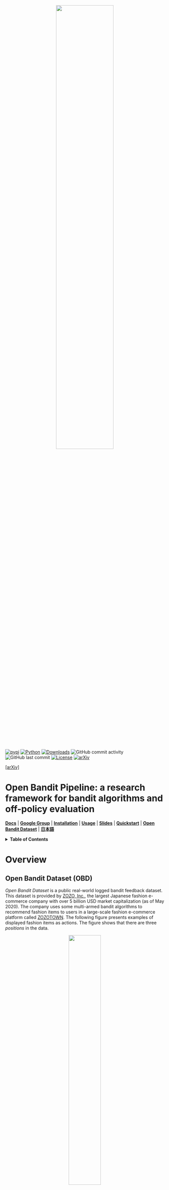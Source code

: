 <div align="center"><img src="https://raw.githubusercontent.com/st-tech/zr-obp/master/images/logo.png" width="60%"/></div>

[![pypi](https://img.shields.io/pypi/v/obp.svg)](https://pypi.python.org/pypi/obp)
[![Python](https://img.shields.io/badge/python-3.7%20%7C%203.8%20%7C%203.9-blue)](https://www.python.org)
[![Downloads](https://pepy.tech/badge/obp)](https://pepy.tech/project/obp)
![GitHub commit activity](https://img.shields.io/github/commit-activity/m/st-tech/zr-obp)
![GitHub last commit](https://img.shields.io/github/last-commit/st-tech/zr-obp)
[![License](https://img.shields.io/badge/License-Apache%202.0-blue.svg)](https://opensource.org/licenses/Apache-2.0)
[![arXiv](https://img.shields.io/badge/arXiv-2008.07146-b31b1b.svg)](https://arxiv.org/abs/2008.07146)

[[arXiv]](https://arxiv.org/abs/2008.07146)
# Open Bandit Pipeline: a research framework for bandit algorithms and off-policy evaluation

**[Docs](https://zr-obp.readthedocs.io/en/latest/)** | **[Google Group](https://groups.google.com/g/open-bandit-project)** | **[Installation](#installation)** | **[Usage](#usage)** | **[Slides](./slides/slides_EN.pdf)** | **[Quickstart](./examples/quickstart)** | **[Open Bandit Dataset](./obd)** | **[日本語](./README_JN.md)**

<details>
<summary><strong>Table of Contents</strong></summary>

- [Open Bandit Pipeline: a research framework for bandit algorithms and off-policy evaluation](#open-bandit-pipeline-a-research-framework-for-bandit-algorithms-and-off-policy-evaluation)
- [Overview](#overview)
  - [Open Bandit Dataset (OBD)](#open-bandit-dataset-obd)
  - [Open Bandit Pipeline (OBP)](#open-bandit-pipeline-obp)
    - [Algorithms and OPE Estimators Supported](#algorithms-and-ope-estimators-supported)
  - [Topics and Tasks](#topics-and-tasks)
- [Installation](#installation)
- [Usage](#usage)
  - [(1) Data loading and preprocessing](#1-data-loading-and-preprocessing)
  - [(2) Off-Policy Learning](#2-off-policy-learning)
  - [(3) Off-Policy Evaluation](#3-off-policy-evaluation)
- [Citation](#citation)
- [Google Group](#google-group)
- [Contribution](#contribution)
- [License](#license)
- [Project Team](#project-team)
- [Contact](#contact)
- [References](#references)

</details>

# Overview

## Open Bandit Dataset (OBD)

*Open Bandit Dataset* is a public real-world logged bandit feedback dataset.
This dataset is provided by [ZOZO, Inc.](https://corp.zozo.com/en/about/profile/), the largest Japanese fashion e-commerce company with over 5 billion USD market capitalization (as of May 2020).
The company uses some multi-armed bandit algorithms to recommend fashion items to users in a large-scale fashion e-commerce platform called [ZOZOTOWN](https://zozo.jp/).
The following figure presents examples of displayed fashion items as actions.
The figure shows that there are three *positions* in the data.

<div align="center"><img src="https://raw.githubusercontent.com/st-tech/zr-obp/master/images/recommended_fashion_items.png" width="45%"/></div>
<figcaption>
<p align="center">
  Recommended fashion items as actions in the ZOZOTOWN recommendation interface
</p>
</figcaption>

We collected the dataset in a 7-day experiment in late November 2019 on three “campaigns,” corresponding to all, men's, and women's items, respectively.
Each campaign randomly used either the Uniform Random policy or the Bernoulli Thompson Sampling (Bernoulli TS) policy for the data collection.
This dataset is unique in that it contains a set of *multiple* logged bandit feedback datasets collected by running different policies on the same platform. This enables realistic and reproducible experimental comparisons of different OPE estimators for the first time (see [our documentation](https://zr-obp.readthedocs.io/en/latest/evaluation_ope.html) for the details of the evaluation of OPE protocol with Open Bandit Dataset).

<div align="center"><img src="https://raw.githubusercontent.com/st-tech/zr-obp/master/images/obd_stats.png" width="90%"/></div>

The small size version of our data is available at [obd](./obd).
One can use this example data to run some [examples](./examples).
We release the full size version of our data at [https://research.zozo.com/data.html](https://research.zozo.com/data.html).
Please download the full size version for research uses.
Please see [obd/README.md](./obd/README.md) for the dataset description.

## Open Bandit Pipeline (OBP)

*Open Bandit Pipeline* is an open-source Python software including a series of modules for implementing dataset preprocessing, policy learning methods, and OPE estimators. Our software provides a complete, standardized experimental procedure for OPE research, ensuring that performance comparisons are fair, transparent, and reproducible. It also enables fast and accurate OPE implementation through a single unified interface, simplifying the practical use of OPE.

<div align="center"><img src="https://raw.githubusercontent.com/st-tech/zr-obp/master/images/overview.png" width="80%"/></div>
<figcaption>
<p align="center">
  Overview of the Open Bandit Pipeline
</p>
</figcaption>

Open Bandit Pipeline consists of the following main modules.

- [**dataset module**](./obp/dataset/): This module provides a data loader for Open Bandit Dataset and a flexible interface for handling logged bandit feedback. It also provides tools to generate synthetic bandit data and transform multi-class classification data to bandit data.
- [**policy module**](./obp/policy/): This module provides interfaces for implementing new online and offline bandit policies. It also implements several standard policy learning methods.
- [**simulator module**](./obp/simulator/): This module provides functions for conducting offline bandit simulation. This module is necessary only when we want to implement the ReplayMethod to evaluate the performance of online bandit policies with logged bandit data. Please refer to [examples/quickstart/online.ipynb](./examples/quickstart/online.ipynb) [![Open In Colab](https://colab.research.google.com/assets/colab-badge.svg)](https://colab.research.google.com/github/st-tech/zr-obp/blob/master/examples/quickstart/online.ipynb) for the quickstart guide of implementing OPE of online bandit algorithms.
- [**ope module**](./obp/ope/): This module provides interfaces for implementing OPE estimators. It also implements several standard and advanced OPE estimators.

### Supported Bandit Algorithms and OPE Estimators

<details>
<summary><strong>Bandit Algorithms </strong>(click to expand)</summary>
<br>

- Online
  - Non-Contextual (Context-free)
    - Random
    - Epsilon Greedy
    - Bernoulli Thompson Sampling
  - Contextual (Linear)
    - Linear Epsilon Greedy
    - [Linear Thompson Sampling](http://proceedings.mlr.press/v28/agrawal13)
    - [Linear Upper Confidence Bound](https://dl.acm.org/doi/pdf/10.1145/1772690.1772758)
  - Contextual (Logistic)
    - Logistic Epsilon Greedy
    - [Logistic Thompson Sampling](https://papers.nips.cc/paper/4321-an-empirical-evaluation-of-thompson-sampling)
    - [Logistic Upper Confidence Bound](https://dl.acm.org/doi/10.1145/2396761.2396767)
- Offline (Off-Policy Learning)
  - [Inverse Probability Weighting (IPW) Learner](https://arxiv.org/abs/1503.02834)
  - Neural Network-based Policy Learner

</details>

<details>
<summary><strong>OPE Estimators </strong>(click to expand)</summary>
<br>

- OPE of Online Bandit Algorithms
  - [Replay Method (RM)](https://arxiv.org/abs/1003.5956)
- OPE of Offline Bandit Algorithms
  - [Direct Method (DM)](https://arxiv.org/abs/0812.4044)
  - [Inverse Probability Weighting (IPW)](https://scholarworks.umass.edu/cgi/viewcontent.cgi?article=1079&context=cs_faculty_pubs)
  - [Self-Normalized Inverse Probability Weighting (SNIPW)](https://papers.nips.cc/paper/5748-the-self-normalized-estimator-for-counterfactual-learning)
  - [Doubly Robust (DR)](https://arxiv.org/abs/1503.02834)
  - [Switch Estimators](https://arxiv.org/abs/1612.01205)
  - [More Robust Doubly Robust (MRDR)](https://arxiv.org/abs/1802.03493)
  - [Doubly Robust with Optimistic Shrinkage (DRos)](https://arxiv.org/abs/1907.09623)
  - [Double Machine Learning (DML)](https://arxiv.org/abs/2002.08536)
- OPE of Offline Slate Bandit Algorithms
  - [Independent Inverse Propensity Scoring (IIPS)](https://arxiv.org/abs/1804.10488)
  - [Reward Interaction Inverse Propensity Scoring (RIPS)](https://arxiv.org/abs/2007)
- OPE of Offline Bandit Algorithms with Continuous Actions
  - [Kernelized Inverse Probability Weighting](https://arxiv.org/abs/1802.06037)
  - [Kernelized Self-Normalized Inverse Probability Weighting](https://arxiv.org/abs/1802.06037)
  - [Kernelized Doubly Robust](https://arxiv.org/abs/1802.06037)

</details>

Please refer to to our [documentation](https://zr-obp.readthedocs.io/en/latest/ope.html) for the basic formulation of OPE and the definitions of several OPE estimators.
Note that, in addition to the above algorithms and estimators, Open Bandit Pipeline provides flexible interfaces.
Therefore, researchers can easily implement their own algorithms or estimators and evaluate them with our data and pipeline.
Moreover, Open Bandit Pipeline provides an interface for handling real-world logged bandit feedback data.
Thus, practitioners can combine their own real-world data with Open Bandit Pipeline and easily evaluate bandit algorithms' performance in their settings with OPE.


## Topics and Tasks
Currently, Open Bandit Dataset and Pipeline facilitate the following research topics or practical tasks.

### Research

Researchers can evaluate the performance of their bandit algorithms (in bandit papers) or the accuracy of their OPE estimators (in OPE papers) in an easy, standardized manner with Open Bandit Pipeline. One can implement these types of experiments for their research papers using synthetic bandit data, multi-class classification data, or the real-world Open Bandit Dataset.

- **Evaluation of Bandit Algorithms with Synthetic/Classification/Open Bandit Data**
- **Evaluation of OPE with Synthetic/Classification/Open Bandit Data**

In particular, we prepare some example experiments about the evaluation and comparison of OPE estimators in [examples](./examples/). One can learn how to implement the OPE experiments with Open Bandit Pipeline from the examples.

### Practice

Practitioners can improve their automated decision making systems using online/batch bandit policies implemented in the policy module. Moreover, they can easily evaluate such bandit policies using historical logged bandit feedback data and OPE without A/B testing. Specifically, one can implement OPE of batch bandit algorithms with the standard OPE procedure introduced in [examples/quickstart/obd.ipynb](./examples/quickstart/obd.ipynb).

- **Implementing Online/Offline(Batch) Bandit Algorithms**
- **Off-Policy Evaluation of Online Bandit Algorithms**
- **Off-Policy Evaluation of Offline(Batch) Bandit Algorithms**


# Installation

You can install OBP using Python's package manager `pip`.

```
pip install obp
```

You can also install OBP from source.
```bash
git clone https://github.com/st-tech/zr-obp
cd zr-obp
python setup.py install
```

Open Bandit Pipeline supports Python 3.7 or newer. See [pyproject.toml](./pyproject.toml) for other requirements.

# Usage Examples

## Example with Synthetic Bandit Data

Here is an example of conducting OPE of the performance of IPWLearner as an evaluation policy using Direct Method (DM), Inverse Probability Weighting (IPW), Doubly Robust (DR) as OPE estimators.

```python
# a case for implementing OPE of the IPWLearner using synthetic bandit data
from sklearn.linear_model import LogisticRegression
# import open bandit pipeline (obp)
from obp.dataset import SyntheticBanditDataset
from obp.policy import IPWLearner
from obp.ope import (
    OffPolicyEvaluation,
    RegressionModel,
    InverseProbabilityWeighting as IPW,
    DirectMethod as DM,
    DoublyRobust as DR,
)

# (1) Generate Synthetic Bandit Data
dataset = SyntheticBanditDataset(n_actions=10, reward_type="binary")
bandit_feedback_train = dataset.obtain_batch_bandit_feedback(n_rounds=1000)
bandit_feedback_test = dataset.obtain_batch_bandit_feedback(n_rounds=1000)

# (2) Off-Policy Learning
eval_policy = IPWLearner(n_actions=dataset.n_actions, base_classifier=LogisticRegression())
eval_policy.fit(
    context=bandit_feedback_train["context"],
    action=bandit_feedback_train["action"],
    reward=bandit_feedback_train["reward"],
    pscore=bandit_feedback_train["pscore"]
)
action_dist = eval_policy.predict(context=bandit_feedback_test["context"])

# (3) Off-Policy Evaluation
regression_model = RegressionModel(
    n_actions=dataset.n_actions,
    base_model=LogisticRegression(),
)
estimated_rewards_by_reg_model = regression_model.fit_predict(
    context=bandit_feedback_test["context"],
    action=bandit_feedback_test["action"],
    reward=bandit_feedback_test["reward"],
)
ope = OffPolicyEvaluation(
    bandit_feedback=bandit_feedback_test,
    ope_estimators=[IPW(), DM(), DR()]
)
ope.visualize_off_policy_estimates(
    action_dist=action_dist,
    estimated_rewards_by_reg_model=estimated_rewards_by_reg_model,
)
```

<div align="center"><img src="https://raw.githubusercontent.com/st-tech/zr-obp/master/images/ope_results_example.png" width="60%"/></div>
<figcaption>
<p align="center">
  Performance of IPWLearner estimated by OPE
</p>
</figcaption>


A formal quickstart example with synthetic bandit data is available at [examples/quickstart/synthetic.ipynb](./examples/quickstart/synthetic.ipynb). We also prepare a script to conduct the evaluation of OPE experiment with synthetic bandit data in [examples/synthetic](./examples/synthetic/).

## Example with Multi-Class Classification Data

Researchers often use multi-class classification data to evaluate the estimation accuracy of OPE estimators.
Open Bandit Pipeline facilitates this kind of OPE experiments with multi-class classification data as follows.

```python
# a case for implementing an experiment to evaluate the accuracy of OPE using classification data
from sklearn.datasets import load_digits
from sklearn.ensemble import RandomForestClassifier
from sklearn.linear_model import LogisticRegression
# import open bandit pipeline (obp)
from obp.dataset import MultiClassToBanditReduction
from obp.ope import OffPolicyEvaluation, InverseProbabilityWeighting as IPW

# (1) Data loading and multi-class to bandit reduction
X, y = load_digits(return_X_y=True)
dataset = MultiClassToBanditReduction(X=X, y=y, base_classifier_b=LogisticRegression(random_state=12345))
dataset.split_train_eval(eval_size=0.7, random_state=12345)
bandit_feedback = dataset.obtain_batch_bandit_feedback(random_state=12345)

# (2) Evaluation Policy Derivation
# obtain action choice probabilities of an evaluation policy
action_dist = dataset.obtain_action_dist_by_eval_policy(base_classifier_e=RandomForestClassifier(random_state=12345))
# calculate the ground-truth performance of the evaluation policy
ground_truth = dataset.calc_ground_truth_policy_value(action_dist=action_dist)
print(ground_truth)
0.9634340222575517

# (3) Off-Policy Evaluation and Evaluation of OPE
ope = OffPolicyEvaluation(bandit_feedback=bandit_feedback, ope_estimators=[IPW()])
# evaluate the estimation performance (accuracy) of IPW by the relative estimation error (relative-ee)
relative_estimation_errors = ope.evaluate_performance_of_estimators(
        ground_truth_policy_value=ground_truth,
        action_dist=action_dist,
        metric="relative-ee",
)
print(relative_estimation_errors)
{'ipw': 0.01827255896321327} # the accuracy of IPW in OPE
```

A formal quickstart example with multi-class classification data is available at [examples/quickstart/multiclass.ipynb](./examples/quickstart/multiclass.ipynb).
We also prepare a script to conduct the evaluation of OPE experiment with multi-class classification data in [examples/multiclass](./examples/multiclass/).

## Example with Open Bandit Dataset

Here is an example of conducting OPE of the performance of BernoulliTS as an evaluation policy using Inverse Probability Weighting (IPW) and logged bandit feedback generated by the Random policy (behavior policy) on the ZOZOTOWN platform.

```python
# a case for implementing OPE of the BernoulliTS policy using log data generated by the Random policy
from obp.dataset import OpenBanditDataset
from obp.policy import BernoulliTS
from obp.ope import OffPolicyEvaluation, InverseProbabilityWeighting as IPW

# (1) Data loading and preprocessing
dataset = OpenBanditDataset(behavior_policy='random', campaign='all')
bandit_feedback = dataset.obtain_batch_bandit_feedback()

# (2) Production Policy Replication
evaluation_policy = BernoulliTS(
    n_actions=dataset.n_actions,
    len_list=dataset.len_list,
    is_zozotown_prior=True, # replicate the policy in the ZOZOTOWN production
    campaign="all",
    random_state=12345
)
action_dist = evaluation_policy.compute_batch_action_dist(
    n_sim=100000, n_rounds=bandit_feedback["n_rounds"]
)

# (3) Off-Policy Evaluation
ope = OffPolicyEvaluation(bandit_feedback=bandit_feedback, ope_estimators=[IPW()])
estimated_policy_value = ope.estimate_policy_values(action_dist=action_dist)

# estimated performance of BernoulliTS relative to the ground-truth performance of Random
relative_policy_value_of_bernoulli_ts = estimated_policy_value['ipw'] / bandit_feedback['reward'].mean()
print(relative_policy_value_of_bernoulli_ts)
1.198126...
```

A formal quickstart example with Open Bandit Dataset is available at [examples/quickstart/obd.ipynb](./examples/quickstart/obd.ipynb). We also prepare a script to conduct the evaluation of OPE using Open Bandit Dataset in [examples/obd](./examples/obd). Please see [our documentation](https://zr-obp.readthedocs.io/en/latest/evaluation_ope.html) for the details of the evaluation of OPE protocol based on Open Bandit Dataset.


# Citation
If you use our dataset and pipeline in your work, please cite our paper:

Yuta Saito, Shunsuke Aihara, Megumi Matsutani, Yusuke Narita.<br>
**Open Bandit Dataset and Pipeline: Towards Realistic and Reproducible Off-Policy Evaluation**<br>
[https://arxiv.org/abs/2008.07146](https://arxiv.org/abs/2008.07146)

Bibtex:
```
@article{saito2020open,
  title={Open Bandit Dataset and Pipeline: Towards Realistic and Reproducible Off-Policy Evaluation},
  author={Saito, Yuta and Shunsuke, Aihara and Megumi, Matsutani and Yusuke, Narita},
  journal={arXiv preprint arXiv:2008.07146},
  year={2020}
}
```

# Google Group
If you are interested in the Open Bandit Project, you can follow the updates at its google group: https://groups.google.com/g/open-bandit-project

# Contribution
Any contributions to the Open Bandit Pipeline are more than welcome!
Please refer to [CONTRIBUTING.md](./CONTRIBUTING.md) for general guidelines how to contribute to the project.

# License
This project is licensed under the Apache 2.0 License - see the [LICENSE](LICENSE) file for details.

# Project Team

- [Yuta Saito](https://usaito.github.io/) (**Main Contributor**; Hanjuku-kaso Co., Ltd. / Cornell University)
- [Shunsuke Aihara](https://www.linkedin.com/in/shunsukeaihara/) (ZOZO Technologies, Inc.)
- Megumi Matsutani (ZOZO Technologies, Inc.)
- [Yusuke Narita](https://www.yusuke-narita.com/) (Hanjuku-kaso Co., Ltd. / Yale University)

## Developers
- [Masahiro Nomura](https://twitter.com/nomuramasahir0) (CyberAgent, Inc. / Hanjuku-kaso Co., Ltd.)
- [Koichi Takayama](https://fullflu.hatenablog.com/) (Hanjuku-kaso Co., Ltd.)
- [Ryo Kuroiwa](https://kurorororo.github.io) (University of Toronto / Hanjuku-kaso Co., Ltd.)
- [Haruka Kiyohara](https://sites.google.com/view/harukakiyohara) (Tokyo Institute of Technology / Hanjuku-kaso Co., Ltd.)

# Contact
For any question about the paper, data, and pipeline, feel free to contact: saito@hanjuku-kaso.com

# References

<details>
<summary><strong>Papers </strong>(click to expand)</summary>

1. Alina Beygelzimer and John Langford. [The offset tree for learning with partial labels](https://arxiv.org/abs/0812.4044). In *Proceedings of the 15th ACM SIGKDD International Conference on Knowledge Discovery&Data Mining*, 129–138, 2009.

2. Olivier Chapelle and Lihong Li. [An empirical evaluation of thompson sampling](https://papers.nips.cc/paper/4321-an-empirical-evaluation-of-thompson-sampling). In *Advances in Neural Information Processing Systems*, 2249–2257, 2011.

3. Lihong Li, Wei Chu, John Langford, and Xuanhui Wang. [Unbiased Offline Evaluation of Contextual-bandit-based News Article Recommendation Algorithms](https://arxiv.org/abs/1003.5956). In *Proceedings of the Fourth ACM International Conference on Web Search and Data Mining*, 297–306, 2011.

4. Alex Strehl, John Langford, Lihong Li, and Sham M Kakade. [Learning from Logged Implicit Exploration Data](https://arxiv.org/abs/1003.0120). In *Advances in Neural Information Processing Systems*, 2217–2225, 2010.

5.  Doina Precup, Richard S. Sutton, and Satinder Singh. [Eligibility Traces for Off-Policy Policy Evaluation](https://scholarworks.umass.edu/cgi/viewcontent.cgi?article=1079&context=cs_faculty_pubs). In *Proceedings of the 17th International Conference on Machine Learning*, 759–766. 2000.

6.  Miroslav Dudík, Dumitru Erhan, John Langford, and Lihong Li. [Doubly Robust Policy Evaluation and Optimization](https://arxiv.org/abs/1503.02834). *Statistical Science*, 29:485–511, 2014.

7. Adith Swaminathan and Thorsten Joachims. [The Self-normalized Estimator for Counterfactual Learning](https://papers.nips.cc/paper/5748-the-self-normalized-estimator-for-counterfactual-learning). In *Advances in Neural Information Processing Systems*, 3231–3239, 2015.

8. Dhruv Kumar Mahajan, Rajeev Rastogi, Charu Tiwari, and Adway Mitra. [LogUCB: An Explore-Exploit Algorithm for Comments Recommendation](https://dl.acm.org/doi/10.1145/2396761.2396767). In *Proceedings of the 21st ACM international conference on Information and knowledge management*, 6–15. 2012.

9.  Lihong Li, Wei Chu, John Langford, Taesup Moon, and Xuanhui Wang. [An Unbiased Offline Evaluation of Contextual Bandit Algorithms with Generalized Linear Models](http://proceedings.mlr.press/v26/li12a.html). In *Journal of Machine Learning Research: Workshop and Conference Proceedings*, volume 26, 19–36. 2012.

10. Yu-Xiang Wang, Alekh Agarwal, and Miroslav Dudik. [Optimal and Adaptive Off-policy Evaluation in Contextual Bandits](https://arxiv.org/abs/1612.01205). In *Proceedings of the 34th International Conference on Machine Learning*, 3589–3597. 2017.

11. Mehrdad Farajtabar, Yinlam Chow, and Mohammad Ghavamzadeh. [More Robust Doubly Robust Off-policy Evaluation](https://arxiv.org/abs/1802.03493). In *Proceedings of the 35th International Conference on Machine Learning*, 1447–1456. 2018.

12. Nathan Kallus and Masatoshi Uehara. [Intrinsically Efficient, Stable, and Bounded Off-Policy Evaluation for Reinforcement Learning](https://arxiv.org/abs/1906.03735). In *Advances in Neural Information Processing Systems*. 2019.

13. Yi Su, Lequn Wang, Michele Santacatterina, and Thorsten Joachims. [CAB: Continuous Adaptive Blending Estimator for Policy Evaluation and Learning](https://proceedings.mlr.press/v97/su19a). In *Proceedings of the 36th International Conference on Machine Learning*, 6005-6014, 2019.

14. Yi Su, Maria Dimakopoulou, Akshay Krishnamurthy, and Miroslav Dudík. [Doubly Robust Off-policy Evaluation with Shrinkage](https://proceedings.mlr.press/v119/su20a.html). In *Proceedings of the 37th International Conference on Machine Learning*, 9167-9176, 2020.

15. Nathan Kallus and Angela Zhou. [Policy Evaluation and Optimization with Continuous Treatments](https://arxiv.org/abs/1802.06037). In *International Conference on Artificial Intelligence and Statistics*, 1243–1251. PMLR, 2018.

16. Aman Agarwal, Soumya Basu, Tobias Schnabel, and Thorsten Joachims. [Effective Evaluation using Logged Bandit Feedback from Multiple Loggers](https://arxiv.org/abs/1703.06180). In *Proceedings of the 23rd ACM SIGKDD international conference on Knowledge discovery and data mining*, 687–696, 2017.

17. Nathan Kallus, Yuta Saito, and Masatoshi Uehara. [Optimal Off-Policy Evaluation from Multiple Logging Policies](http://proceedings.mlr.press/v139/kallus21a.html). In *Proceedings of the 38th International Conference on Machine Learning*, 5247-5256, 2021.

18. Shuai Li, Yasin Abbasi-Yadkori, Branislav Kveton, S Muthukrishnan, Vishwa Vinay, and Zheng Wen. [Offline Evaluation of Ranking Policies with Click Models](https://arxiv.org/pdf/1804.10488). In *Proceedings of the 24th ACM SIGKDD International Conference on Knowledge Discovery&Data Mining*, 1685–1694, 2018.

19. James McInerney, Brian Brost, Praveen Chandar, Rishabh Mehrotra, and Benjamin Carterette. [Counterfactual Evaluation of Slate Recommendations with Sequential Reward Interactions](https://arxiv.org/abs/2007.12986). In *Proceedings of the 26th ACM SIGKDD International Conference on Knowledge Discovery&Data Mining*, 1779–1788, 2020.

20.  Yusuke Narita, Shota Yasui, and Kohei Yata. [Debiased Off-Policy Evaluation for Recommendation Systems](https://arxiv.org/abs/2002.08536). *arXiv preprint arXiv:2002.08536*, 2020.

21. Weihua Hu, Matthias Fey, Marinka Zitnik, Yuxiao Dong, Hongyu Ren, Bowen Liu, Michele Catasta, and Jure Leskovec. [Open Graph Benchmark: Datasets for Machine Learning on Graphs](https://arxiv.org/abs/2005.00687). In *Advances in Neural Information Processing Systems*. 2020.



</details>

<details>
<summary><strong>Projects </strong>(click to expand)</summary>

<br>

The Open Bandit Project is strongly inspired by **Open Graph Benchmark** --a collection of benchmark datasets, data loaders, and evaluators for graph machine learning:
[[github](https://github.com/snap-stanford/ogb)] [[project page](https://ogb.stanford.edu)] [[paper](https://arxiv.org/abs/2005.00687)].

</details>
